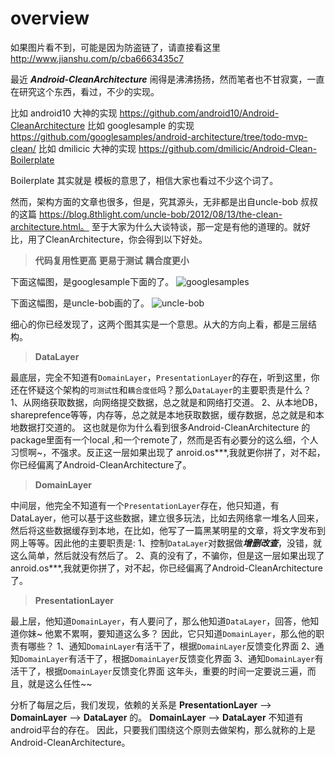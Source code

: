 # overview

如果图片看不到，可能是因为防盗链了，请直接看这里 http://www.jianshu.com/p/cba6663435c7


最近 ***Android-CleanArchitecture*** 闹得是沸沸扬扬，然而笔者也不甘寂寞，一直在研究这个东西，看过，不少的实现。

比如 android10  大神的实现 https://github.com/android10/Android-CleanArchitecture
比如 googlesample 的实现  https://github.com/googlesamples/android-architecture/tree/todo-mvp-clean/
比如 dmilicic 大神的实现 https://github.com/dmilicic/Android-Clean-Boilerplate  

Boilerplate 其实就是 模板的意思了，相信大家也看过不少这个词了。

然而，架构方面的文章也很多，但是，究其源头，无非都是出自uncle-bob 叔叔的这篇 https://blog.8thlight.com/uncle-bob/2012/08/13/the-clean-architecture.html。
至于大家为什么大谈特谈，那一定是有他的道理的。就好比，用了CleanArchitecture，你会得到以下好处。

>**代码复用性更高**
>**更易于测试**
>**耦合度更小**

下面这幅图，是googlesample下面的了。
![googlesamples](http://upload-images.jianshu.io/upload_images/1019822-cda363d399934d04.png?imageMogr2/auto-orient/strip%7CimageView2/2/w/1240)

下面这幅图，是uncle-bob画的了。
![uncle-bob](http://upload-images.jianshu.io/upload_images/1019822-b2acfd9ed6182541.png?imageMogr2/auto-orient/strip%7CimageView2/2/w/1240)

细心的你已经发现了，这两个图其实是一个意思。从大的方向上看，都是三层结构。

> **DataLayer**

最底层，完全不知道有`DomainLayer`，`PresentationLayer`的存在，听到这里，你还在怀疑这个架构的`可测试性`和`耦合度低`吗？那么`DataLayer`的主要职责是什么？
1、从网络获取数据，向网络提交数据，总之就是和网络打交道。
2、从本地DB，shareprefence等等，内存等，总之就是本地获取数据，缓存数据，总之就是和本地数据打交道的。
这也就是你为什么看到很多Android-CleanArchitecture 的 package里面有一个local ,和一个remote了，然而是否有必要分的这么细，个人习惯啊~，不强求。反正这一层如果出现了 anroid.os***,我就更你拼了，对不起，你已经偏离了Android-CleanArchitecture了。
> **DomainLayer**

中间层，他完全不知道有一个`PresentationLayer`存在，他只知道，有DataLayer，他可以基于这些数据，建立很多玩法，比如去网络拿一堆名人回来，然后将这些数据缓存到本地，在比如，他写了一篇黑某明星的文章，将文字发布到网上等等。因此他的主要职责是:
1、控制`DataLayer`对数据做***增删改查***，没错，就这么简单，然后就没有然后了。
2、真的没有了，不骗你，但是这一层如果出现了 anroid.os***,我就更你拼了，对不起，你已经偏离了Android-CleanArchitecture了。

> **PresentationLayer**

最上层，他知道`DomainLayer`，有人要问了，那么他知道`DataLayer`，回答，他知道你妹~ 他累不累啊，要知道这么多？
因此，它只知道`DomainLayer`，那么他的职责有哪些？
1、通知`DomainLayer`有活干了，根据`DomainLayer`反馈变化界面
2、通知`DomainLayer`有活干了，根据`DomainLayer`反馈变化界面
3、通知`DomainLayer`有活干了，根据`DomainLayer`反馈变化界面
这年头，重要的时间一定要说三遍，而且，就是这么任性~~

分析了每层之后，我们发现，依赖的关系是 **PresentationLayer** --> **DomainLayer**  --> **DataLayer** 的。
**DomainLayer**  --> **DataLayer** 不知道有android平台的存在。
因此，只要我们围绕这个原则去做架构，那么就称的上是Android-CleanArchitecture。

